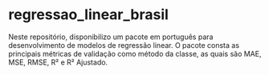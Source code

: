 # regressao_linear_brasil
Neste repositório, disponibilizo um pacote em português para desenvolvimento de modelos de regressão linear. O pacote consta as principais métricas de validação como método da classe, as quais são MAE, MSE, RMSE, R² e R² Ajustado.
